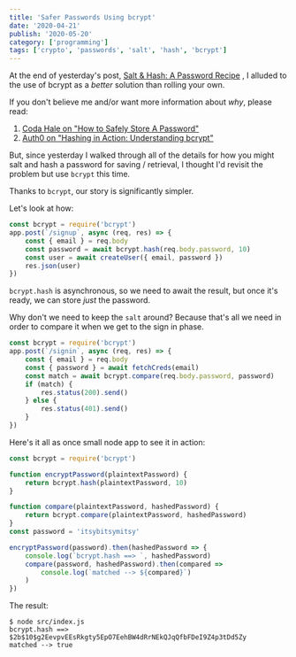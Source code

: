 ```yaml
---
title: 'Safer Passwords Using bcrypt'
date: '2020-04-21'
publish: '2020-05-20'
category: ['programming']
tags: ['crypto', 'passwords', 'salt', 'hash', 'bcrypt']
---
```


At the end of yesterday's post, [Salt & Hash: A Password Recipe](../../2020-05-19/salt-hash-password-recipe) , I alluded to the use of bcrypt as a _better_ solution than rolling your own.

If you don't believe me and/or want more information about _why_, please read:

1. [Coda Hale on "How to Safely Store A Password"](https://codahale.com/how-to-safely-store-a-password/)
2. [Auth0 on "Hashing in Action: Understanding bcrypt"](https://auth0.com/blog/hashing-in-action-understanding-bcrypt/)

But, since yesterday I walked through all of the details for how you might salt and hash a password for saving / retrieval, I thought I'd revisit the problem but use `bcrypt` this time.

Thanks to `bcrypt`, our story is significantly simpler.

Let's look at how:

```javascript:title=src/index.js
const bcrypt = require('bcrypt')
app.post(`/signup`, async (req, res) => {
    const { email } = req.body
    const password = await bcrypt.hash(req.body.password, 10)
    const user = await createUser({ email, password })
    res.json(user)
})
```

`bcrypt.hash` is asynchronous, so we need to await the result, but once it's ready, we can store _just_ the password.

Why don't we need to keep the `salt` around? Because that's all we need in order to compare it when we get to the sign in phase.

```javascript:title=src/index.js
const bcrypt = require('bcrypt')
app.post(`/signin`, async (req, res) => {
    const { email } = req.body
    const { password } = await fetchCreds(email)
    const match = await bcrypt.compare(req.body.password, password)
    if (match) {
        res.status(200).send()
    } else {
        res.status(401).send()
    }
})
```

Here's it all as once small node app to see it in action:

```javascript:title=src/index.js
const bcrypt = require('bcrypt')

function encryptPassword(plaintextPassword) {
    return bcrypt.hash(plaintextPassword, 10)
}

function compare(plaintextPassword, hashedPassword) {
    return bcrypt.compare(plaintextPassword, hashedPassword)
}
const password = 'itsybitsymitsy'

encryptPassword(password).then(hashedPassword => {
    console.log(`bcrypt.hash ==> `, hashedPassword)
    compare(password, hashedPassword).then(compared =>
        console.log(`matched --> ${compared}`)
    )
})
```

The result:

```shell
$ node src/index.js
bcrypt.hash ==>  $2b$10$g2EevpvEEsRkgty5EpO7EehBW4dRrNEkQJqQfbFDeI9Z4p3tDd5Zy
matched --> true
```
